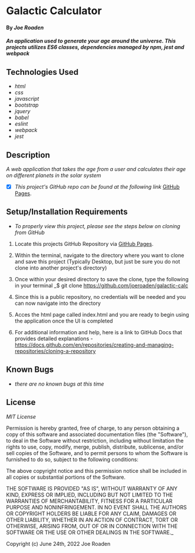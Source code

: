 # Galactic Calculator

#### By _**Joe Roaden**_

#### _An application used to generate your age around the universe.  This projects utilizes ES6 classes, dependencies managed by npm, jest and webpack_

## Technologies Used

* _html_
* _css_
* _javascript_
* _bootstrap_
* _jquery_
* _babel_
* _eslint_
* _webpack_
* _jest_



## Description

_A web application that takes the age from a user and calculates their age on different planets in the solar system_

- [x] _This project's GitHub repo can be found at the following link_ [GitHub Pages](https://github.com/joeroaden/galactic-calc).  


## Setup/Installation Requirements

* _To properly view this project, please see the steps below on cloning from GitHub_

1. Locate this projects GitHub Repository via [GitHub Pages](https://github.com/joeroaden/galactic-calc).  

2. Within the terminal, navigate to the directory where you want to clone and save this project (Typically Desktop, but just be sure you do not clone into another project's directory)

3. Once within your desired directory to save the clone, type the following in your terminal
_$ git clone https://github.com/joeroaden/galactic-calc

4. Since this is a public repository, no credentials will be needed and you can now navigate into the directory

5. Acces the html page called index.html and you are ready to begin using the application once the UI is completed

6. For additional information and help, here is a link to GitHub Docs that provides detailed explanations - https://docs.github.com/en/repositories/creating-and-managing-repositories/cloning-a-repository


## Known Bugs

* _there are no known bugs at this time_


## License

_MIT License_



Permission is hereby granted, free of charge, to any person obtaining a copy
of this software and associated documentation files (the "Software"), to deal
in the Software without restriction, including without limitation the rights
to use, copy, modify, merge, publish, distribute, sublicense, and/or sell
copies of the Software, and to permit persons to whom the Software is
furnished to do so, subject to the following conditions:

The above copyright notice and this permission notice shall be included in all
copies or substantial portions of the Software.

THE SOFTWARE IS PROVIDED "AS IS", WITHOUT WARRANTY OF ANY KIND, EXPRESS OR
IMPLIED, INCLUDING BUT NOT LIMITED TO THE WARRANTIES OF MERCHANTABILITY,
FITNESS FOR A PARTICULAR PURPOSE AND NONINFRINGEMENT. IN NO EVENT SHALL THE
AUTHORS OR COPYRIGHT HOLDERS BE LIABLE FOR ANY CLAIM, DAMAGES OR OTHER
LIABILITY, WHETHER IN AN ACTION OF CONTRACT, TORT OR OTHERWISE, ARISING FROM,
OUT OF OR IN CONNECTION WITH THE SOFTWARE OR THE USE OR OTHER DEALINGS IN THE
SOFTWARE._

Copyright (c) June 24th, 2022 Joe Roaden
